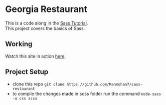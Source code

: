 # Georgia Restaurant

This is a code along in the [Sass Tutorial](https://www.udemy.com/course/sass-the-complete-sass-course-css-preprocessor/).<br>
This project covers the basics of Sass.

## Working

Watch this site in action [here](https://manmohan7.github.io/sass-restaurant/).

## Project Setup

* clone this repo `git clone https://github.com/Manmohan7/sass-restaurant`
* to compile the changes made in scss folder run the command `node-sass -o css scss`
